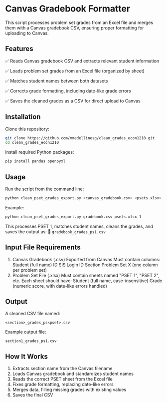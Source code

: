 # Canvas Gradebook Formatter
This script processes problem set grades from an Excel file and merges them with a Canvas gradebook CSV, ensuring proper formatting for uploading to Canvas.

## Features
✅ Reads Canvas gradebook CSV and extracts relevant student information

✅ Loads problem set grades from an Excel file (organized by sheet)

✅ Matches student names between both datasets

✅ Corrects grade formatting, including date-like grade errors

✅ Saves the cleaned grades as a CSV for direct upload to Canvas

## Installation

Clone this repository:
```bash
git clone https://github.com/mmedellinesg/clean_grades_econ1210.git
cd clean_grades_econ1210
```
Install required Python packages:
```bash
pip install pandas openpyxl
```

## Usage
Run the script from the command line:

```bash
python clean_pset_grades_export.py <canvas_gradebook.csv> <psets.xlsx> <pset_number>
```
Example:
```bash
python clean_pset_grades_export.py gradebook.csv psets.xlsx 1
```
This processes PSET 1, matches student names, cleans the grades, and saves the output as:
📄 `gradebook_grades_ps1.csv`

## Input File Requirements
1. Canvas Gradebook (.csv)
Exported from Canvas
Must contain columns:
Student (full name)
ID
SIS Login ID
Section
Problem Set X (one column per problem set)
2. Problem Set File (.xlsx)
Must contain sheets named "PSET 1", "PSET 2", etc.
Each sheet should have:
Student (full name, case-insensitive)
Grade (numeric score, with date-like errors handled)

## Output
A cleaned CSV file named:
```php-template
<section>_grades_ps<pset>.csv
```
Example output file:
```
section1_grades_ps1.csv
```

## How It Works
1. Extracts section name from the Canvas filename
2. Loads Canvas gradebook and standardizes student names
3. Reads the correct PSET sheet from the Excel file
4. Fixes grade formatting, replacing date-like errors
5. Merges data, filling missing grades with existing values
6. Saves the final CSV
